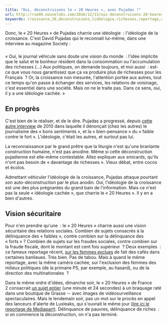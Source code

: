 ```yaml
---
title: "Oui, déconstruisons le « 20 Heures », avec Pujadas !"
url: http://rue89.nouvelobs.com/2016/12/13/oui-deconstruisons-20-heures-pujadas-265887
keywords: croissance,20,déconstruisons,lidéologie,richesses,reportage,oui,délinquance,pujadas,nest,heures
---
```

Donc, le « 20 Heures » de Pujadas charrie une idéologie  : l'idéologie de la croissance. C'est David Pujadas qui le reconnait lui-même, dans une interview au magazine Society :

##### 

« Oui, le journal véhicule sans doute une vision du monde  : l'idée implicite que le salut et le bonheur résident dans la consommation ou l'accumulation des richesses (\...) Aux politiques, on demande toujours, et moi aussi  : est-ce que vous nous garantissez que ça va produire plus de richesses pour les Français  ? Or, la croissance non mesurée, l'attention portée aux autres, tout ce temps qu'on passe à échanger des services, les relations de voisinage, c'est essentiel dans une société. Mais on ne le traite pas. Dans ce sens, oui, il y a une idéologie cachée. »

En progrès
----------

C'est bien de le réaliser, et de le dire. Pujadas a progressé, depuis [cette autre interview](http://www.arretsurimages.net/breves/2010-02-10/Pujadas-contre-la-bienpensance-du-faible-contre-le-fort-id7124) de 2010 dans laquelle il dénonçait (chez les autres) le journalisme des « bons sentiments », et la « bien-pensance » du « faible contre le fort ». L'idéologie, c'était les autres, et surtout pas lui.

La reconnaissance par le grand prêtre que la liturgie n'est qu'une branlante construction humaine, n'est pas anodine. Même si cette déconstruction pujadienne est elle-même contestable. Allez expliquer aux smicards, qu'ils n'ont pas besoin de « davantage de richesses ». Vieux débat, entre cocos et écolos.

Admettant véhiculer l'idéologie de la croissance, Pujadas attaque pourtant son auto-déconstruction par le plus anodin. Oui, l'idéologie de la croissance est une des plus prégnantes du grand bain de l'information. Mais ce n'est pas la seule « idéologie cachée », que charrie le « 20 Heures ». Il y en a bien d'autres.

Vision sécuritaire
------------------

Pour n'en prendre qu'une  : le « 20 Heures » charrie aussi une vision sécuritaire des relations sociales. Combien de sujets consacrés à la délinquance des « faibles », contre combien sur la délinquance des « forts » ? Combien de sujets sur les fraudes sociales, contre combien sur la fraude fiscale, dont le montant est cent fois supérieur  ? Deux exemples  : ce fameux reportage récent, [sur les femmes exclues](http://www.arretsurimages.net/articles/2016-12-11/Femmes-recalees-des-bars-du-93-Polemiques-apres-un-reportage-de-France-2-id9382) de fait des cafés dans certaines banlieues. Très bien. Pas de tabou. Mais à quand le même reportage, avec la même caméra cachée, sur l'exclusion des femmes des milieux politiques (de la primaire PS, par exemple, au hasard), ou de la direction des multinationales  ?

Dans le même ordre d'idées, dimanche soir, le « 20 Heures » de France 2 consacrait [un sujet entier](http://www.francetvinfo.fr/faits-divers/grasse-des-commercants-font-fuir-des-braqueurs_1964555.html) (une minute et 24 secondes) à un braquage raté dans une boutique de Grasse -- avec images de vidéosurveillance spectaculaires. Mais le lendemain soir, pas un mot sur le procès en appel des lanceurs d'alerte de Luxleaks, qui s'ouvrait le même jour [(lire ici le reportage de Mediapart)](https://www.mediapart.fr/journal/economie/131216/proces-luxleaks-les-lanceurs-d-alerte-sont-toujours-en-accusation?page_article=2). Délinquance de pauvres, délinquance de riches  : si on commence la déconstruction, on n'a pas terminé.
